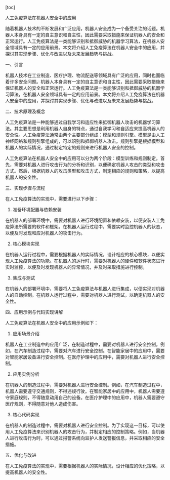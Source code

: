 
[toc]                    
                
                
人工免疫算法在机器人安全中的应用

随着机器人技术的不断发展和广泛应用，机器人安全成为一个备受关注的话题。机器人本身具有一定的自主意识和自主性，因此需要采取措施来保证机器人的安全和正常运行。人工免疫算法是一类能够识别和抵御威胁的机器学习算法，在机器人安全领域具有一定的应用前景。本文将介绍人工免疫算法在机器人安全中的应用，并探讨其实现步骤、优化与改进以及未来发展趋势与挑战。

一、引言

机器人技术在工业制造、医疗护理、物流配送等领域具有广泛的应用，同时也面临着许多安全问题。机器人本身具有一定的自主意识和自主性，因此需要采取措施来保证机器人的安全和正常运行。人工免疫算法是一类能够识别和抵御威胁的机器学习算法，在机器人安全领域具有一定的应用前景。本文将介绍人工免疫算法在机器人安全中的应用，并探讨其实现步骤、优化与改进以及未来发展趋势与挑战。

二、技术原理及概念

人工免疫算法是一种能够通过自我学习和适应性来抵御机器人攻击的机器学习算法。其主要思想是利用机器人自身的特点，通过自我学习和自适应来提高机器人的安全性。人工免疫算法通常由两个主要部分组成：模型和规则引擎。模型是由人工神经网络和规则引擎组成的，可以识别和抵御机器人攻击。规则引擎是根据模型和机器人的实际情况，通过制定特定的规则来进行机器人安全的控制。

人工免疫算法在机器人安全中的应用可以分为两个阶段：模型训练和规则制定。首先，需要对机器人进行攻击行为的分析和识别，以便确定机器人攻击的类型和攻击方式。然后，根据机器人的攻击类型和攻击方式，制定相应的规则和策略，以提高机器人的安全性。

三、实现步骤与流程

在人工免疫算法的实现中，需要进行以下步骤：

1. 准备环境配置与依赖安装

在机器人的部署环境中，需要对机器人进行环境配置和依赖安装，以便安装人工免疫算法所需要的软件和框架。在机器人运行过程中，需要实时监控机器人的状态，以便及时发现和应对机器人的攻击行为。

2. 核心模块实现

在机器人运行过程中，需要根据机器人的实际情况，设计相应的核心模块，以便实现人工免疫算法的功能。在机器人的运行时，需要对机器人的硬件和软件状态进行实时监控，以便及时发现机器人的异常情况，并及时采取措施进行控制。

3. 集成与测试

在机器人的部署环境中，需要将人工免疫算法与机器人进行集成，以便实现对机器人的自动控制。在机器人运行过程中，需要对机器人进行测试，以确定机器人的安全性。

四、应用示例与代码实现讲解

人工免疫算法在机器人安全中的应用示例如下：

1. 应用场景介绍

机器人在工业制造中的应用广泛，在制造过程中，需要对机器人进行安全控制。例如，在汽车制造过程中，需要对汽车进行安全控制。在智能家居中的应用中，需要对智能家居设备进行安全控制。在医疗护理中的应用中，需要对机器人进行安全控制。

2. 应用实例分析

在机器人的制造过程中，需要对机器人进行安全控制。例如，在汽车制造过程中，机器人需要遵守交通规则，不得违规行驶。在智能家居中的应用中，机器人需要遵守家庭规则，不得随意动用自己的设备。在医疗护理中的应用中，机器人需要遵守医疗规则，不得随意对他人造成伤害。

3. 核心代码实现

在机器人的制造过程中，需要对机器人进行安全控制。为了实现这一目标，可以使用人工免疫算法来识别机器人的攻击行为，并制定相应的控制策略。例如，当机器人进行攻击行为时，可以通过报警系统向监护人发送警报信息，并采取相应的安全措施。

五、优化与改进

在人工免疫算法的实现中，需要根据机器人的实际情况，设计相应的优化策略，以提高机器人的安全性。

